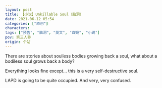```yaml
---
layout: post
title: 【小说】Unkillable Soul（脑洞）
date: 2021-06-12 05:54
categories: ["原创"]
characters: 
tags: ["预告", "脑洞", "英文", "自毁", "小说"]
pov: 第三人称
origin: 个站
---
```


There are stories about soulless bodies growing back a soul, what about a bodiless soul grows back a body?

Everything looks fine except... this is a very self-destructive soul.

LAPD is going to be quite occupied. And very, very confused.
